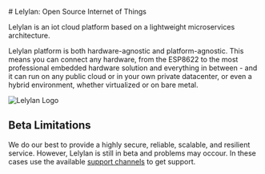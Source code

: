 # Lelylan: Open Source Internet of Things

Lelylan is an iot cloud platform based on a lightweight microservices architecture.

Lelylan platform is both hardware-agnostic and platform-agnostic. This means you can connect any hardware, from the ESP8622 to the most professional embedded hardware solution and everything in between - and it can run on any public cloud or in your own private datacenter, or even a hybrid environment, whether virtualized or on bare metal.

![Lelylan Logo](https://raw.githubusercontent.com/lelylan/lelylan/master/public/logo-lelylan.png)

## Beta Limitations

We do our best to provide a highly secure, reliable, scalable, and resilient service. However, Lelylan is still in beta and problems may occour. In these cases use the available [support channels](http://dev.lelylan.com/support) to get support.
